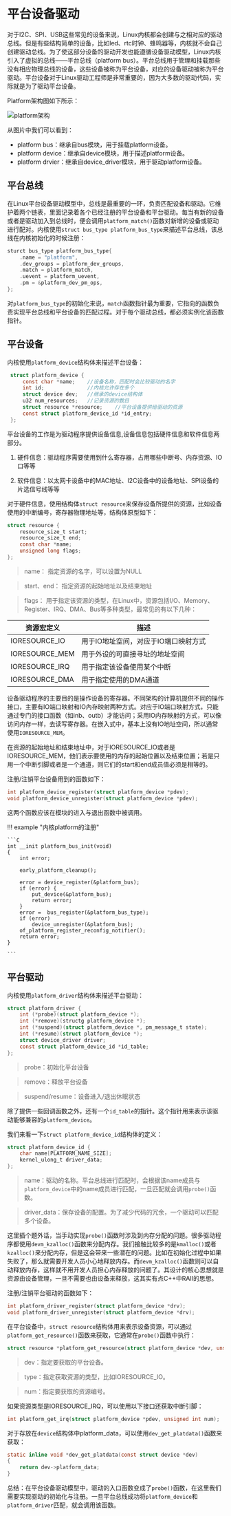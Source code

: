 # 平台设备驱动

对于I2C、SPI、USB这些常见的设备来说，Linux内核都会创建与之相对应的驱动总线。但是有些结构简单的设备，比如led、rtc时钟、蜂鸣器等，内核就不会自己创建驱动总线。为了使这部分设备的驱动开发也能遵循设备驱动模型，Linux内核引入了虚拟的总线——平台总线（platform bus）。平台总线用于管理和挂载那些没有相应物理总线的设备，这些设备被称为平台设备，对应的设备驱动被称为平台驱动。平台设备对于Linux驱动工程师是非常重要的，因为大多数的驱动代码，实际就是为了驱动平台设备。

Platform架构图如下所示：

![platform架构](../../images/kernel/platform.gif)

从图片中我们可以看到：

- platform bus：继承自bus模块，用于挂载platform设备。
- platform device：继承自device模块，用于描述platform设备。
- platform drvier：继承自device_driver模块，用于驱动platform设备。

## 平台总线

在Linux平台设备驱动模型中，总线是最重要的一环，负责匹配设备和驱动。它维护着两个链表，里面记录着各个已经注册的平台设备和平台驱动。每当有新的设备或者是驱动加入到总线时，便会调用`platform_match()`函数对新增的设备或驱动进行配对。内核使用`struct bus_type platform_bus_type`来描述平台总线，该总线在内核初始化的时候注册：

```C
sturct bus_type platform_bus_type{
	.name = "platform",
	.dev_groups = platform_dev_groups,
	.match = platform_match,
	.uevent = platform_uevent,
	.pm = &platform_dev_pm_ops,
};
```

对`platform_bus_type`的初始化来说，`match`函数指针最为重要，它指向的函数负责实现平台总线和平台设备的匹配过程。对于每个驱动总线，都必须实例化该函数指针。

## 平台设备

内核使用`platform_device`结构体来描述平台设备：

```C
 struct platform_device {
     const char *name;    //设备名称，匹配时会比较驱动的名字
     int id;              //内核允许存在多个
     struct device dev;   //继承的device结构体
     u32 num_resources;   //记录资源的数目
     struct resource *resource;    //平台设备提供给驱动的资源
     const struct platform_device_id *id_entry;    
 };
```

平台设备的工作是为驱动程序提供设备信息,设备信息包括硬件信息和软件信息两部分。

1. 硬件信息：驱动程序需要使用到什么寄存器，占用哪些中断号、内存资源、IO口等等

2. 软件信息：以太网卡设备中的MAC地址、I2C设备中的设备地址、SPI设备的片选信号线等等

对于硬件信息，使用结构体`struct resource`来保存设备所提供的资源，比如设备使用的中断编号，寄存器物理地址等，结构体原型如下：

```C
struct resource {
    resource_size_t start;
    resource_size_t end;
    const char *name;
    unsigned long flags;
};
```

> name： 指定资源的名字，可以设置为NULL

> start、end： 指定资源的起始地址以及结束地址

> flags： 用于指定该资源的类型，在Linux中，资源包括I/O、Memory、Register、IRQ、DMA、Bus等多种类型，最常见的有以下几种：

| 资源宏定义 | 描述 |
| ---  | --- |
| IORESOURCE_IO | 用于IO地址空间，对应于IO端口映射方式 |
| IORESOURCE_MEM | 用于外设的可直接寻址的地址空间 |
| IORESOURCE_IRQ | 用于指定该设备使用某个中断 |
| IORESOURCE_DMA | 用于指定使用的DMA通道 |

设备驱动程序的主要目的是操作设备的寄存器。不同架构的计算机提供不同的操作接口，主要有IO端口映射和IO內存映射两种方式。对应于IO端口映射方式，只能通过专门的接口函数（如inb、outb）才能访问；采用IO内存映射的方式，可以像访问内存一样，去读写寄存器。在嵌入式中，基本上没有IO地址空间，所以通常使用`IORESOURCE_MEM`。

在资源的起始地址和结束地址中，对于IORESOURCE_IO或者是IORESOURCE_MEM，他们表示要使用的内存的起始位置以及结束位置；若是只用一个中断引脚或者是一个通道，则它们的start和end成员值必须是相等的。

注册/注销平台设备用到的函数如下：

```C
int platform_device_register(struct platform_device *pdev);
void platform_device_unregister(struct platform_device *pdev);
```

这两个函数应该在模块的进入与退出函数中被调用。


!!! example "内核platform的注册"

	```C
	int __init platform_bus_init(void)
	{
		int error;

		early_platform_cleanup();

		error = device_register(&platform_bus);
		if (error) {
			put_device(&platform_bus);
			return error;
		}
		error =  bus_register(&platform_bus_type);
		if (error)
			device_unregister(&platform_bus);
		of_platform_register_reconfig_notifier();
		return error;
	}

	```

## 平台驱动

内核使用`platform_driver`结构体来描述平台驱动：

```C
struct platform_driver {
	int (*probe)(struct platform_device *);
	int (*remove)(structg platform_device *);
	int (*suspend)(struct platform_device *, pm_message_t state);
	int (*resume)(struct platform_device *);
	struct device_driver driver;
	const struct platform_device_id *id_table;
};
```

> probe：初始化平台设备

> remove：释放平台设备

> suspend/resume：设备进入/退出休眠状态

除了提供一些回调函数之外，还有一个`id_table`的指针。这个指针用来表示该驱动能够兼容的`platform_device`。

我们来看一下`struct platform_device_id`结构体的定义：

```C
struct platform_device_id {
	char name[PLATFORM_NAME_SIZE];
	kernel_ulong_t driver_data;
};
```

> name：驱动的名称。平台总线进行匹配时，会根据该name成员与`platform_device`中的name成员进行匹配，一旦匹配就会调用`probe()`函数。

> driver_data：保存设备的配置。为了减少代码的冗余，一个驱动可以匹配多个设备。

这里插个题外话，当手动实现`probe()`函数时涉及到内存分配的问题。很多驱动程序都使用`devm_kzalloc()`函数来分配内存。我们接触比较多的是`kmalloc()`或者`kzalloc()`来分配内存，但是这会带来一些潜在的问题。比如在初始化过程中如果失败了，那么就需要开发人员小心地释放内存。而`devm_kzalloc()`函数则可以自动释放内存，这样就不用开发人员担心内存释放的问题了。其设计的核心思想就是资源由设备管理，一旦不需要也由设备来释放，这其实有点C++中RAII的思想。

注册/注销平台驱动的函数如下：

```C
int platform_driver_register(struct platform_device *drv);
void platform_driver_unregister(struct platform_device *drv);
```

在平台设备中，`struct resource`结构体用来表示设备资源，可以通过`platform_get_resource()`函数来获取，它通常在`probe()`函数中执行：

```C
struct resource *platform_get_resource(struct platform_device *dev, unsigned int type, unsigned int num);
```

> dev：指定要获取的平台设备。

> type：指定获取资源的类型，比如IORESOURCE_IO。

> num：指定要获取的资源编号。

如果资源类型是IORESOURCE_IRQ，可以使用以下接口还获取中断引脚：

```C
int platform_get_irq(struct platform_device *pdev, unsigned int num);
```

对于存放在`device`结构体中platform_data，可以使用`dev_get_platdata()`函数来获取：

```C
static inline void *dev_get_platdata(const struct device *dev)
{
    return dev->platform_data;
}
```

总结：在平台设备驱动模型中，驱动的入口函数变成了`probe()`函数，在这里我们需要实现驱动的初始化与注册。一旦平台总线成功将`platform_device`和`platform_driver`匹配，就会调用该函数。

